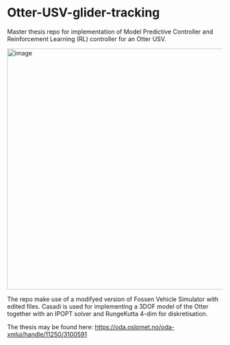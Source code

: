 # Otter-USV-glider-tracking
Master thesis repo for implementation of Model Predictive Controller and Reinforcement Learning (RL) controller for an Otter USV.

<img width="562" alt="image" src="https://github.com/akseljohan/Otter-USV-Target-Tracking-Controllers/assets/42238685/3be1d7f5-3c44-41ce-8eb9-4052d244ff1d">


The repo make use of a modifyed version of Fossen Vehicle Simulator with edited files. Casadi is used for implementing a 3DOF model of the Otter together with an IPOPT solver and RungeKutta 4-dim for diskretisation.





The thesis may be found here: https://oda.oslomet.no/oda-xmlui/handle/11250/3100591 
